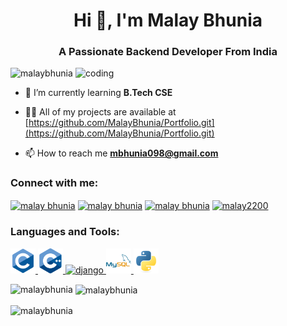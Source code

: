 <h1 align="center">Hi 👋, I'm Malay Bhunia</h1>
<h3 align="center">A Passionate Backend Developer From India</h3>

<img align="right" alt="coding" width="400" src=https://camo.githubusercontent.com/4d9f5ecceb711eec6e2018f38a5677dc657c9738d4a65ba3b928c41c0a45b439/68747470733a2f2f6d69726f2e6d656469756d2e636f6d2f6d61782f313336302f302a37513379765349765f7430696f4a2d5a2e676966>

<p align="left"> <img src="https://komarev.com/ghpvc/?username=malaybhunia&label=Profile%20views&color=0e75b6&style=flat" alt="malaybhunia" /> </p>

- 🌱 I’m currently learning **B.Tech CSE**

- 👨‍💻 All of my projects are available at [https://github.com/MalayBhunia/Portfolio.git](https://github.com/MalayBhunia/Portfolio.git)

- 📫 How to reach me **mbhunia098@gmail.com**

<h3 align="left">Connect with me:</h3>
<p align="left">
<a href="https://linkedin.com/in/malay bhunia" target="blank"><img align="center" src="https://raw.githubusercontent.com/rahuldkjain/github-profile-readme-generator/master/src/images/icons/Social/linked-in-alt.svg" alt="malay bhunia" height="30" width="40" /></a>
<a href="https://instagram.com/malay bhunia" target="blank"><img align="center" src="https://raw.githubusercontent.com/rahuldkjain/github-profile-readme-generator/master/src/images/icons/Social/instagram.svg" alt="malay bhunia" height="30" width="40" /></a>
<a href="https://www.youtube.com/c/malay bhunia" target="blank"><img align="center" src="https://raw.githubusercontent.com/rahuldkjain/github-profile-readme-generator/master/src/images/icons/Social/youtube.svg" alt="malay bhunia" height="30" width="40" /></a>
<a href="https://www.leetcode.com/malay2200" target="blank"><img align="center" src="https://raw.githubusercontent.com/rahuldkjain/github-profile-readme-generator/master/src/images/icons/Social/leet-code.svg" alt="malay2200" height="30" width="40" /></a>
</p>

<h3 align="left">Languages and Tools:</h3>
<p align="left"> <a href="https://www.cprogramming.com/" target="_blank" rel="noreferrer"> <img src="https://raw.githubusercontent.com/devicons/devicon/master/icons/c/c-original.svg" alt="c" width="40" height="40"/> </a> <a href="https://www.w3schools.com/cpp/" target="_blank" rel="noreferrer"> <img src="https://raw.githubusercontent.com/devicons/devicon/master/icons/cplusplus/cplusplus-original.svg" alt="cplusplus" width="40" height="40"/> </a> <a href="https://www.djangoproject.com/" target="_blank" rel="noreferrer"> <img src="https://cdn.worldvectorlogo.com/logos/django.svg" alt="django" width="40" height="40"/> </a> <a href="https://www.mysql.com/" target="_blank" rel="noreferrer"> <img src="https://raw.githubusercontent.com/devicons/devicon/master/icons/mysql/mysql-original-wordmark.svg" alt="mysql" width="40" height="40"/> </a> <a href="https://www.python.org" target="_blank" rel="noreferrer"> <img src="https://raw.githubusercontent.com/devicons/devicon/master/icons/python/python-original.svg" alt="python" width="40" height="40"/> </a> </p>

<p><img align="left" src="https://github-readme-stats.vercel.app/api/top-langs?username=malaybhunia&show_icons=true&locale=en&layout=compact" alt="malaybhunia" /></p>

<p>&nbsp;<img align="center" src="https://github-readme-stats.vercel.app/api?username=malaybhunia&show_icons=true&locale=en" alt="malaybhunia" /></p>

<p><img align="center" src="https://github-readme-streak-stats.herokuapp.com/?user=malaybhunia&" alt="malaybhunia" /></p>
